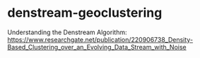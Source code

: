 # denstream-geoclustering
Understanding the Denstream Algorithm: https://www.researchgate.net/publication/220906738_Density-Based_Clustering_over_an_Evolving_Data_Stream_with_Noise

